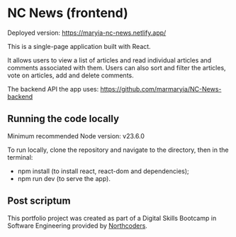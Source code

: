 # NC News (frontend)

Deployed version:
https://maryia-nc-news.netlify.app/

This is a single-page application built with React.

It allows users to view a list of articles and read individual articles and comments associated with them. Users can also sort and filter the articles, vote on articles, add and delete comments.

The backend API the app uses: https://github.com/marmaryia/NC-News-backend

## Running the code locally

Minimum recommended Node version: v23.6.0

To run locally, clone the repository and navigate to the directory, then in the terminal:

- npm install (to install react, react-dom and dependencies);
- npm run dev (to serve the app).

## Post scriptum

This portfolio project was created as part of a Digital Skills Bootcamp in Software Engineering provided by [Northcoders](https://northcoders.com/).
